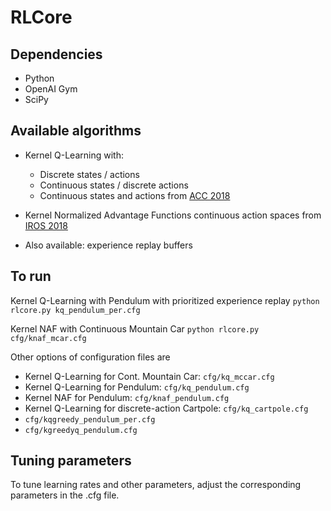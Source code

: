 # RLCore


## Dependencies
- Python
- OpenAI Gym
- SciPy

## Available algorithms

- Kernel Q-Learning with: 
    - Discrete states / actions
    - Continuous states / discrete actions
    - Continuous states and actions from [ACC 2018](https://arxiv.org/pdf/1804.07323.pdf)

- Kernel Normalized Advantage Functions continuous action spaces from [IROS 2018](https://katetolstaya.github.io/files/c_2018_tolstaya_etal_b.pdf)

- Also available: experience replay buffers

## To run

Kernel Q-Learning with Pendulum with prioritized experience replay
`python rlcore.py kq_pendulum_per.cfg`

Kernel NAF with Continuous Mountain Car
`python rlcore.py cfg/knaf_mcar.cfg`

Other options of configuration files are   
- Kernel Q-Learning for Cont. Mountain Car: `cfg/kq_mccar.cfg`
- Kernel Q-Learning for Pendulum: `cfg/kq_pendulum.cfg` 
- Kernel NAF for Pendulum: `cfg/knaf_pendulum.cfg`
- Kernel Q-Learning for discrete-action Cartpole: `cfg/kq_cartpole.cfg`
- `cfg/kqgreedy_pendulum_per.cfg`
- `cfg/kgreedyq_pendulum.cfg`


## Tuning parameters
To tune learning rates and other parameters, adjust the corresponding parameters in the .cfg file.

